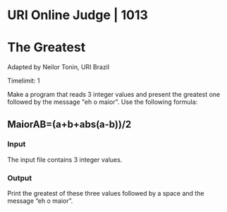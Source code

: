 <h1>URI Online Judge | 1013</h1>

<h1>The Greatest</h1>

Adapted by Neilor Tonin, URI  Brazil

Timelimit: 1

Make a program that reads 3 integer values and present the greatest one followed by the message "eh o maior". Use the following formula: <h2>MaiorAB=(a+b+abs(a-b))/2</h2>

<h3>Input</h3>

The input file contains 3 integer values.

<h3>Output</h3>

Print the greatest of these three values followed by a space and the message “eh o maior”.
